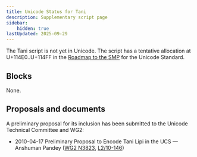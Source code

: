 ```yaml
---
title: Unicode Status for Tani
description: Supplementary script page
sidebar:
    hidden: true
lastUpdated: 2025-09-29
---
```


The Tani script is not yet in Unicode. The script has a tentative allocation at U+114E0..U+114FF in the [Roadmap to the SMP](http://www.unicode.org/roadmaps/smp/) for the Unicode Standard.

## Blocks

None.

## Proposals and documents

A preliminary proposal for its inclusion has been submitted to the Unicode Technical Committee and WG2:
- 2010-04-17 Preliminary Proposal to Encode Tani Lipi in the UCS — Anshuman Pandey ([WG2 N3823](https://www.unicode.org/wg2/docs/n3823.pdf), [L2/10-146](http://www.unicode.org/cgi-bin/GetMatchingDocs.pl?L2/10-146))

